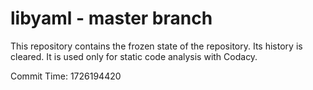 # libyaml - master branch

This repository contains the frozen state of the repository.
Its history is cleared. It is used only for static code
analysis with Codacy.

Commit Time: 1726194420